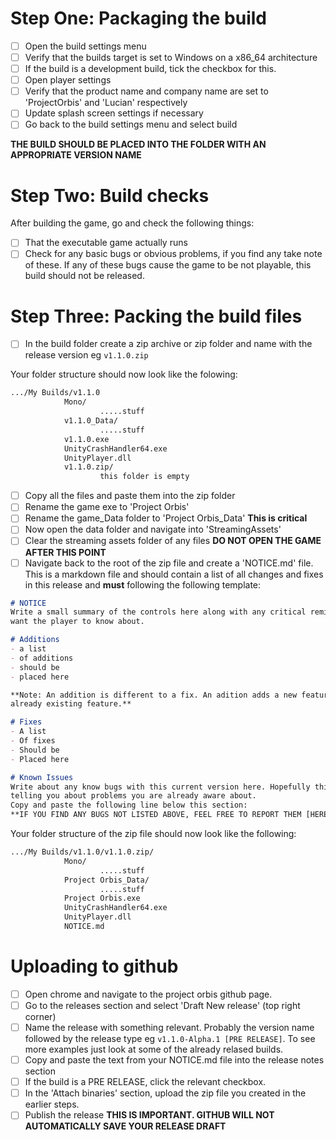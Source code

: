# Step One: Packaging the build
- [ ] Open the build settings menu
- [ ] Verify that the builds target is set to Windows on a x86_64 architecture
- [ ] If the build is a development build, tick the checkbox for this.
- [ ] Open player settings
- [ ] Verify that the product name and company name are set to 'ProjectOrbis' and 'Lucian' respectively
- [ ] Update splash screen settings if necessary
- [ ] Go back to the build settings menu and select build

**THE BUILD SHOULD BE PLACED INTO THE FOLDER WITH AN APPROPRIATE VERSION NAME**

# Step Two: Build checks
After building the game, go and check the following things:
- [ ] That the executable game actually runs
- [ ] Check for any basic bugs or obvious problems, if you find any take note of these. If any of these bugs cause the game to be not playable, this build should not be released.

# Step Three: Packing the build files
- [ ] In the build folder create a zip archive or zip folder and name with the release version eg `v1.1.0.zip`

Your folder structure should now look like the folowing:
```txt
.../My Builds/v1.1.0
            Mono/
                    .....stuff
            v1.1.0_Data/
                    .....stuff
            v1.1.0.exe
            UnityCrashHandler64.exe
            UnityPlayer.dll
            v1.1.0.zip/
                    this folder is empty
```
- [ ] Copy all the files and paste them into the zip folder
- [ ] Rename the game exe to 'Project Orbis'
- [ ] Rename the game_Data folder to 'Project Orbis_Data' **This is critical**
- [ ] Now open the data folder and navigate into 'StreamingAssets'
- [ ] Clear the streaming assets folder of any files **DO NOT OPEN THE GAME AFTER THIS POINT**
- [ ] Navigate back to the root of the zip file and create a 'NOTICE.md' file. This is a markdown file and 
should contain a list of all changes and fixes in this release and **must** following the following template:
```Markdown
# NOTICE
Write a small summary of the controls here along with any critical reminders or information you 
want the player to know about.

# Additions
- a list
- of additions
- should be
- placed here

**Note: An addition is different to a fix. An adition adds a new feature, a fix just changes an 
already existing feature.**

# Fixes
- A list
- Of fixes
- Should be
- Placed here

# Known Issues
Write about any know bugs with this current version here. Hopefully this should lessen the number of people 
telling you about problems you are already aware about.
Copy and paste the following line below this section: 
**IF YOU FIND ANY BUGS NOT LISTED ABOVE, FEEL FREE TO REPORT THEM [HERE](https://github.com/TheLetsCodeProject/ProjectOrbis_2/issues/new/choose)**
```
Your folder structure of the zip file should now look like the following:
```txt
.../My Builds/v1.1.0/v1.1.0.zip/
            Mono/
                    .....stuff
            Project Orbis_Data/
                    .....stuff
            Project Orbis.exe
            UnityCrashHandler64.exe
            UnityPlayer.dll
            NOTICE.md
```

# Uploading to github
- [ ] Open chrome and navigate to the project orbis github page.
- [ ] Go to the releases section and select 'Draft New release' (top right corner)
- [ ] Name the release with something relevant. Probably the version name followed by the release type eg `v1.1.0-Alpha.1 [PRE RELEASE]`. To see more examples just look at some of the already relased builds.
- [ ] Copy and paste the text from your NOTICE.md file into the release notes section
- [ ] If the build is a PRE RELEASE, click the relevant checkbox.
- [ ] In the 'Attach binaries' section, upload the zip file you created in the earlier steps.
- [ ] Publish the release **THIS IS IMPORTANT. GITHUB WILL NOT AUTOMATICALLY SAVE YOUR RELEASE DRAFT**
